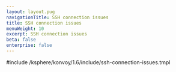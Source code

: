 ```yaml
---
layout: layout.pug
navigationTitle: SSH connection issues
title: SSH connection issues
menuWeight: 10
excerpt: SSH connection issues
beta: false
enterprise: false
---
```


<!-- markdownlint-disable MD018 -->

#include /ksphere/konvoy/1.6/include/ssh-connection-issues.tmpl
